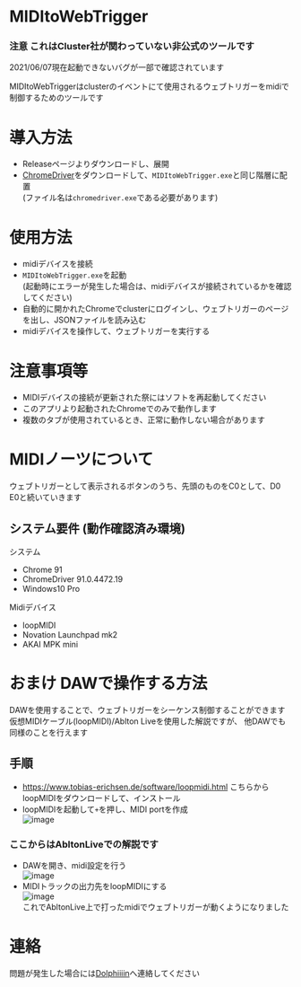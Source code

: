 # MIDItoWebTrigger

### 注意 これはCluster社が関わっていない非公式のツールです

2021/06/07現在起動できないバグが一部で確認されています

MIDItoWebTriggerはclusterのイベントにて使用されるウェブトリガーをmidiで制御するためのツールです

# 導入方法
- Releaseページよりダウンロードし、展開
- [ChromeDriver](https://sites.google.com/a/chromium.org/chromedriver/downloads)をダウンロードして、`MIDItoWebTrigger.exe`と同じ階層に配置  
  (ファイル名は`chromedriver.exe`である必要があります)

# 使用方法
- midiデバイスを接続
- `MIDItoWebTrigger.exe`を起動  
  (起動時にエラーが発生した場合は、midiデバイスが接続されているかを確認してください)
- 自動的に開かれたChromeでclusterにログインし、ウェブトリガーのページを出し、JSONファイルを読み込む
- midiデバイスを操作して、ウェブトリガーを実行する

# 注意事項等
- MIDIデバイスの接続が更新された祭にはソフトを再起動してください
- このアプリより起動されたChromeでのみで動作します  
- 複数のタブが使用されているとき、正常に動作しない場合があります

# MIDIノーツについて
ウェブトリガーとして表示されるボタンのうち、先頭のものをC0として、D0 E0と続いていきます

## システム要件 (動作確認済み環境)
システム
- Chrome 91
- ChromeDriver 91.0.4472.19
- Windows10 Pro

Midiデバイス
- loopMIDI
- Novation Launchpad mk2
- AKAI MPK mini

# おまけ DAWで操作する方法
DAWを使用することで、ウェブトリガーをシーケンス制御することができます  
仮想MIDIケーブル(loopMIDI)/Ablton Liveを使用した解説ですが、 他DAWでも同様のことを行えます
## 手順
- https://www.tobias-erichsen.de/software/loopmidi.html こちらからloopMIDIをダウンロードして、インストール
- loopMIDIを起動して`+`を押し、MIDI portを作成  
![image](https://user-images.githubusercontent.com/42102311/120928850-69ee3880-c721-11eb-87f6-1beb39df6e11.png)  
### ここからはAbltonLiveでの解説です
- DAWを開き、midi設定を行う  
![image](https://user-images.githubusercontent.com/42102311/120928944-cfdac000-c721-11eb-8bf5-bc69ab14e24f.png)
- MIDIトラックの出力先をloopMIDIにする  
![image](https://user-images.githubusercontent.com/42102311/120929045-5db6ab00-c722-11eb-8aa1-3ec73bbe3046.png)  
これでAbltonLive上で打ったmidiでウェブトリガーが動くようになりました



# 連絡
問題が発生した場合には[Dolphiiiin](https://twitter.com/Dolphiiiin_)へ連絡してください
